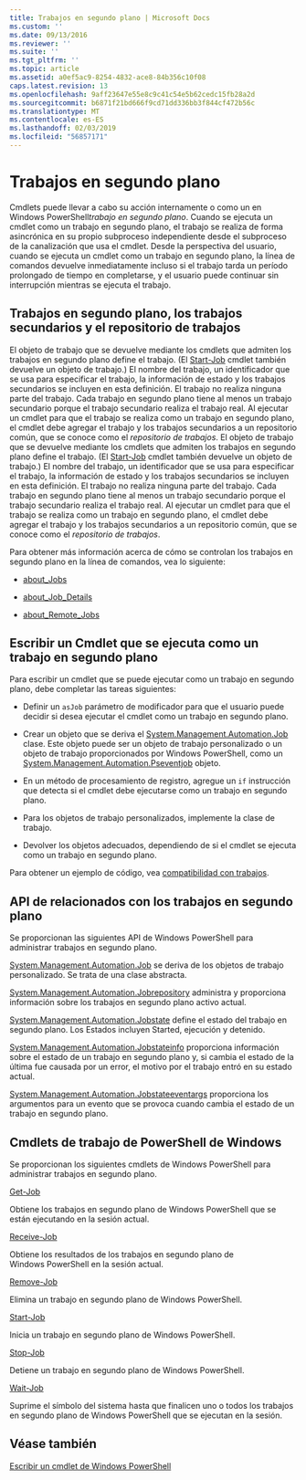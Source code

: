 ```yaml
---
title: Trabajos en segundo plano | Microsoft Docs
ms.custom: ''
ms.date: 09/13/2016
ms.reviewer: ''
ms.suite: ''
ms.tgt_pltfrm: ''
ms.topic: article
ms.assetid: a0ef5ac9-8254-4832-ace8-84b356c10f08
caps.latest.revision: 13
ms.openlocfilehash: 9aff23647e55e8c9c41c54e5b62cedc15fb28a2d
ms.sourcegitcommit: b6871f21bd666f9cd71dd336bb3f844cf472b56c
ms.translationtype: MT
ms.contentlocale: es-ES
ms.lasthandoff: 02/03/2019
ms.locfileid: "56857171"
---
```

# <a name="background-jobs"></a>Trabajos en segundo plano

Cmdlets puede llevar a cabo su acción internamente o como un en Windows PowerShell*trabajo en segundo plano*. Cuando se ejecuta un cmdlet como un trabajo en segundo plano, el trabajo se realiza de forma asincrónica en su propio subproceso independiente desde el subproceso de la canalización que usa el cmdlet. Desde la perspectiva del usuario, cuando se ejecuta un cmdlet como un trabajo en segundo plano, la línea de comandos devuelve inmediatamente incluso si el trabajo tarda un período prolongado de tiempo en completarse, y el usuario puede continuar sin interrupción mientras se ejecuta el trabajo.

## <a name="background-jobs-child-jobs-and-the-job-repository"></a>Trabajos en segundo plano, los trabajos secundarios y el repositorio de trabajos

El objeto de trabajo que se devuelve mediante los cmdlets que admiten los trabajos en segundo plano define el trabajo. (El [Start-Job](/powershell/module/Microsoft.PowerShell.Core/Start-Job) cmdlet también devuelve un objeto de trabajo.) El nombre del trabajo, un identificador que se usa para especificar el trabajo, la información de estado y los trabajos secundarios se incluyen en esta definición. El trabajo no realiza ninguna parte del trabajo. Cada trabajo en segundo plano tiene al menos un trabajo secundario porque el trabajo secundario realiza el trabajo real. Al ejecutar un cmdlet para que el trabajo se realiza como un trabajo en segundo plano, el cmdlet debe agregar el trabajo y los trabajos secundarios a un repositorio común, que se conoce como el *repositorio de trabajos*.
El objeto de trabajo que se devuelve mediante los cmdlets que admiten los trabajos en segundo plano define el trabajo. (El [Start-Job](/powershell/module/Microsoft.PowerShell.Core/Start-Job) cmdlet también devuelve un objeto de trabajo.) El nombre del trabajo, un identificador que se usa para especificar el trabajo, la información de estado y los trabajos secundarios se incluyen en esta definición. El trabajo no realiza ninguna parte del trabajo. Cada trabajo en segundo plano tiene al menos un trabajo secundario porque el trabajo secundario realiza el trabajo real. Al ejecutar un cmdlet para que el trabajo se realiza como un trabajo en segundo plano, el cmdlet debe agregar el trabajo y los trabajos secundarios a un repositorio común, que se conoce como el *repositorio de trabajos*.

Para obtener más información acerca de cómo se controlan los trabajos en segundo plano en la línea de comandos, vea lo siguiente:

- [about_Jobs](/powershell/module/microsoft.powershell.core/about/about_jobs)

- [about_Job_Details](/powershell/module/microsoft.powershell.core/about/about_job_details)

- [about_Remote_Jobs](/powershell/module/microsoft.powershell.core/about/about_remote_jobs)

## <a name="writing-a-cmdlet-that-runs-as-a-background-job"></a>Escribir un Cmdlet que se ejecuta como un trabajo en segundo plano

Para escribir un cmdlet que se puede ejecutar como un trabajo en segundo plano, debe completar las tareas siguientes:

- Definir un `asJob` parámetro de modificador para que el usuario puede decidir si desea ejecutar el cmdlet como un trabajo en segundo plano.

- Crear un objeto que se deriva el [System.Management.Automation.Job](/dotnet/api/System.Management.Automation.Job) clase. Este objeto puede ser un objeto de trabajo personalizado o un objeto de trabajo proporcionados por Windows PowerShell, como un [System.Management.Automation.Pseventjob](/dotnet/api/System.Management.Automation.PSEventJob) objeto.

- En un método de procesamiento de registro, agregue un `if` instrucción que detecta si el cmdlet debe ejecutarse como un trabajo en segundo plano.

- Para los objetos de trabajo personalizados, implemente la clase de trabajo.

- Devolver los objetos adecuados, dependiendo de si el cmdlet se ejecuta como un trabajo en segundo plano.

Para obtener un ejemplo de código, vea [compatibilidad con trabajos](./how-to-support-jobs.md).

## <a name="background-job-related-apis"></a>API de relacionados con los trabajos en segundo plano

Se proporcionan las siguientes API de Windows PowerShell para administrar trabajos en segundo plano.

[System.Management.Automation.Job](/dotnet/api/System.Management.Automation.Job) se deriva de los objetos de trabajo personalizado. Se trata de una clase abstracta.

[System.Management.Automation.Jobrepository](/dotnet/api/System.Management.Automation.JobRepository) administra y proporciona información sobre los trabajos en segundo plano activo actual.

[System.Management.Automation.Jobstate](/dotnet/api/System.Management.Automation.JobState) define el estado del trabajo en segundo plano. Los Estados incluyen Started, ejecución y detenido.

[System.Management.Automation.Jobstateinfo](/dotnet/api/System.Management.Automation.JobStateInfo) proporciona información sobre el estado de un trabajo en segundo plano y, si cambia el estado de la última fue causada por un error, el motivo por el trabajo entró en su estado actual.

[System.Management.Automation.Jobstateeventargs](/dotnet/api/System.Management.Automation.JobStateEventArgs) proporciona los argumentos para un evento que se provoca cuando cambia el estado de un trabajo en segundo plano.

## <a name="windows-powershell-job-cmdlets"></a>Cmdlets de trabajo de PowerShell de Windows

Se proporcionan los siguientes cmdlets de Windows PowerShell para administrar trabajos en segundo plano.

[Get-Job](/powershell/module/Microsoft.PowerShell.Core/Get-Job)

Obtiene los trabajos en segundo plano de Windows PowerShell que se están ejecutando en la sesión actual.

[Receive-Job](/powershell/module/Microsoft.PowerShell.Core/Receive-Job)

Obtiene los resultados de los trabajos en segundo plano de Windows PowerShell en la sesión actual.

[Remove-Job](/powershell/module/Microsoft.PowerShell.Core/Remove-Job)

Elimina un trabajo en segundo plano de Windows PowerShell.

[Start-Job](/powershell/module/Microsoft.PowerShell.Core/Start-Job)

Inicia un trabajo en segundo plano de Windows PowerShell.

[Stop-Job](/powershell/module/Microsoft.PowerShell.Core/Stop-Job)

Detiene un trabajo en segundo plano de Windows PowerShell.

[Wait-Job](/powershell/module/Microsoft.PowerShell.Core/Wait-Job)

Suprime el símbolo del sistema hasta que finalicen uno o todos los trabajos en segundo plano de Windows PowerShell que se ejecutan en la sesión.

## <a name="see-also"></a>Véase también

[Escribir un cmdlet de Windows PowerShell](./writing-a-windows-powershell-cmdlet.md)
